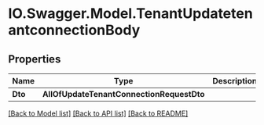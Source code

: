 # IO.Swagger.Model.TenantUpdatetenantconnectionBody
## Properties

Name | Type | Description | Notes
------------ | ------------- | ------------- | -------------
**Dto** | **AllOfUpdateTenantConnectionRequestDto** |  | [optional] 

[[Back to Model list]](../README.md#documentation-for-models) [[Back to API list]](../README.md#documentation-for-api-endpoints) [[Back to README]](../README.md)

